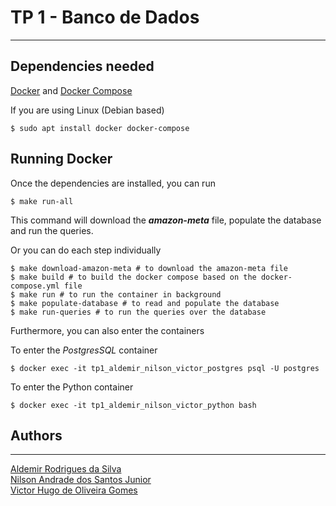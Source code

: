 # TP 1 - Banco de Dados

---



## Dependencies needed

[Docker](https://www.docker.com/) and [Docker Compose](https://docs.docker.com/compose/)

If you are using Linux (Debian based)

```shell
$ sudo apt install docker docker-compose
```

## Running Docker

Once the dependencies are installed, you can run

```shell
$ make run-all
```

This command will download the ***amazon-meta*** file, populate the database and run the queries.

Or you can do each step individually

```shell
$ make download-amazon-meta # to download the amazon-meta file
$ make build # to build the docker compose based on the docker-compose.yml file
$ make run # to run the container in background
$ make populate-database # to read and populate the database
$ make run-queries # to run the queries over the database
```

Furthermore, you can also enter the containers

To enter the *PostgresSQL* container

```shell
$ docker exec -it tp1_aldemir_nilson_victor_postgres psql -U postgres
```

To enter the Python container

```shell
$ docker exec -it tp1_aldemir_nilson_victor_python bash
```



## Authors

---

[Aldemir Rodrigues da Silva](aldemir.silva@icomp.ufam.edu.br)<br>
[Nilson Andrade dos Santos Junior](nilson.andrade@icomp.ufam.edu.br)<br>
[Victor Hugo de Oliveira Gomes](victor.gomes@icomp.ufam.edu.br)<br>